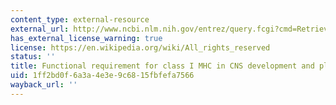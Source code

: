 ```yaml
---
content_type: external-resource
external_url: http://www.ncbi.nlm.nih.gov/entrez/query.fcgi?cmd=Retrieve&db=PubMed&dopt=Citation&list_uids=11118151
has_external_license_warning: true
license: https://en.wikipedia.org/wiki/All_rights_reserved
status: ''
title: Functional requirement for class I MHC in CNS development and plasticity
uid: 1ff2bd0f-6a3a-4e3e-9c68-15fbfefa7566
wayback_url: ''
---
```


